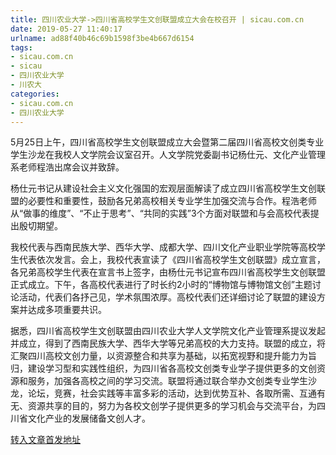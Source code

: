 ```yaml
---
title: 四川农业大学->四川省高校学生文创联盟成立大会在校召开 | sicau.com.cn
date: 2019-05-27 11:40:17
urlname: ad88f40b46c69b1598f3be4b667d6154
tags: 
- sicau.com.cn
- sicau
- 四川农业大学
- 川农大
categories:
- sicau.com.cn
- 四川农业大学
---
```



5月25日上午，四川省高校学生文创联盟成立大会暨第二届四川省高校文创类专业学生沙龙在我校人文学院会议室召开。人文学院党委副书记杨仕元、文化产业管理系老师程浩出席会议并致辞。

杨仕元书记从建设社会主义文化强国的宏观层面解读了成立四川省高校学生文创联盟的必要性和重要性，鼓励各兄弟高校相关专业学生加强交流与合作。程浩老师从“做事的维度”、“不止于思考”、“共同的实践”3个方面对联盟和与会高校代表提出殷切期望。

我校代表与西南民族大学、西华大学、成都大学、四川文化产业职业学院等高校学生代表依次发言。会上，我校代表宣读了《四川省高校学生文创联盟》成立宣言，各兄弟高校学生代表在宣言书上签字，由杨仕元书记宣布四川省高校学生文创联盟正式成立。下午，各高校代表进行了时长约2小时的“博物馆与博物馆文创”主题讨论活动，代表们各抒己见，学术氛围浓厚。高校代表们还详细讨论了联盟的建设方案并达成多项重要共识。

据悉，四川省高校学生文创联盟由四川农业大学人文学院文化产业管理系提议发起并成立，得到了西南民族大学、西华大学等兄弟高校的大力支持。联盟的成立，将汇聚四川高校文创力量，以资源整合和共享为基础，以拓宽视野和提升能力为旨归，建设学习型和实践性组织，为四川省各高校文创类专业学子提供更多的文创资源和服务，加强各高校之间的学习交流。联盟将通过联合举办文创类专业学生沙龙，论坛，竞赛，社会实践等丰富多彩的活动，达到优势互补、各取所需、互通有无、资源共享的目的，努力为各校文创学子提供更多的学习机会与交流平台，为四川省文化产业的发展储备文创人才。





[转入文章首发地址](https://news.sicau.edu.cn/info/1078/51728.htm)